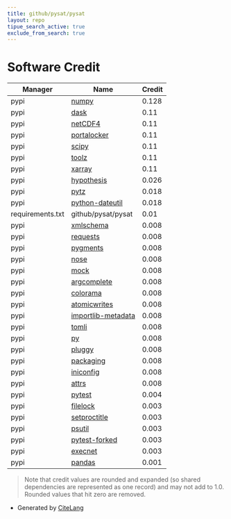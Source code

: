 ```yaml
---
title: github/pysat/pysat
layout: repo
tipue_search_active: true
exclude_from_search: true
---
```

# Software Credit

|Manager|Name|Credit|
|-------|----|------|
|pypi|[numpy](https://www.numpy.org)|0.128|
|pypi|[dask](https://github.com/dask/dask/)|0.11|
|pypi|[netCDF4](http://github.com/Unidata/netcdf4-python)|0.11|
|pypi|[portalocker](https://github.com/WoLpH/portalocker)|0.11|
|pypi|[scipy](https://www.scipy.org)|0.11|
|pypi|[toolz](https://github.com/pytoolz/toolz/)|0.11|
|pypi|[xarray](https://github.com/pydata/xarray)|0.11|
|pypi|[hypothesis](https://hypothesis.works)|0.026|
|pypi|[pytz](http://pythonhosted.org/pytz)|0.018|
|pypi|[python-dateutil](https://github.com/dateutil/dateutil)|0.018|
|requirements.txt|github/pysat/pysat|0.01|
|pypi|[xmlschema](https://github.com/sissaschool/xmlschema)|0.008|
|pypi|[requests](https://pypi.org/project/requests)|0.008|
|pypi|[pygments](https://pypi.org/project/pygments)|0.008|
|pypi|[nose](https://pypi.org/project/nose)|0.008|
|pypi|[mock](https://pypi.org/project/mock)|0.008|
|pypi|[argcomplete](https://pypi.org/project/argcomplete)|0.008|
|pypi|[colorama](https://pypi.org/project/colorama)|0.008|
|pypi|[atomicwrites](https://pypi.org/project/atomicwrites)|0.008|
|pypi|[importlib-metadata](https://pypi.org/project/importlib-metadata)|0.008|
|pypi|[tomli](https://pypi.org/project/tomli)|0.008|
|pypi|[py](https://pypi.org/project/py)|0.008|
|pypi|[pluggy](https://pypi.org/project/pluggy)|0.008|
|pypi|[packaging](https://pypi.org/project/packaging)|0.008|
|pypi|[iniconfig](https://pypi.org/project/iniconfig)|0.008|
|pypi|[attrs](https://pypi.org/project/attrs)|0.008|
|pypi|[pytest](https://docs.pytest.org/en/latest/)|0.004|
|pypi|[filelock](https://pypi.org/project/filelock)|0.003|
|pypi|[setproctitle](https://pypi.org/project/setproctitle)|0.003|
|pypi|[psutil](https://pypi.org/project/psutil)|0.003|
|pypi|[pytest-forked](https://pypi.org/project/pytest-forked)|0.003|
|pypi|[execnet](https://pypi.org/project/execnet)|0.003|
|pypi|[pandas](https://pandas.pydata.org)|0.001|


> Note that credit values are rounded and expanded (so shared dependencies are represented as one record) and may not add to 1.0. Rounded values that hit zero are removed.


- Generated by [CiteLang](https://github.com/vsoch/citelang)
